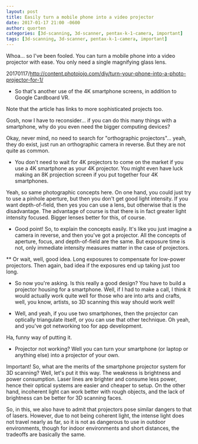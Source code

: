 ```yaml
---
layout: post
title: Easily turn a mobile phone into a video projector
date: 2017-01-17 21:00 -0600
author: quorten
categories: [3d-scanning, 3d-scanner, pentax-k-1-camera, important]
tags: [3d-scanning, 3d-scanner, pentax-k-1-camera, important]
---
```


Whoa... so I've been fooled.  You can turn a mobile phone into a video
projector with ease.  You only need a single magnifying glass lens.

20170117/http://content.photojojo.com/diy/turn-your-phone-into-a-photo-projector-for-1/

* So that's another use of the 4K smartphone screens, in addition to
  Google Cardboard VR.

Note that the article has links to more sophisticated projects too.

Gosh, now I have to reconsider... if you can do this many things with
a smartphone, why do you even need the bigger computing devices?

Okay, never mind, no need to search for "orthographic projectors"...
yeah, they do exist, just run an orthographic camera in reverse.  But
they are not quite as common.

* You don't need to wait for 4K projectors to come on the market if
  you use a 4K smartphone as your 4K projector.  You might even have
  luck making an 8K projection screen if you put together four 4K
  smartphones.

<!-- more -->

Yeah, so same photographic concepts here.  On one hand, you could just
try to use a pinhole aperture, but then you don't get good light
intensity.  If you want depth-of-field, then yes you can use a lens,
but otherwise that is the disadvantage.  The advantage of course is
that there is in fact greater light intensity focused.  Bigger lenses
better for this, of course.

* Good point!  So, to explain the concepts easily.  It's like you just
  imagine a camera in reverse, and then you've got a projector.  All
  the concepts of aperture, focus, and depth-of-field are the same.
  But exposure time is not, only immediate intensity measures matter
  in the case of projectors.

** Or wait, well, good idea.  Long exposures to compensate for
   low-power projectors.  Then again, bad idea if the exposures end up
   taking just too long.

* So now you're asking.  Is this really a good design?  You have to
  build a projector housing for a smartphone.  Well, if I had to make
  a call, I think it would actually work quite well for those who are
  into arts and crafts, well, you know, artists, so 3D scanning this
  way should work well!

* Well, and yeah, if you use two smartphones, then the projector can
  optically triangulate itself, or you can use that other technique.
  Oh yeah, and you've got networking too for app development.

Ha, funny way of putting it.

* Projector not working?  Well you can turn your smartphone (or laptop
  or anything else) into a projector of your own.

Important!  So, what are the merits of the smartphone projector system
for 3D scanning?  Well, let's put it this way.  The weakness is
brightness and power consumption.  Laser lines are brighter and
consume less power, hence their optical systems are easier and cheaper
to setup.  On the other hand, incoherent light can work better with
rough objects, and the lack of brightness can be better for 3D
scanning faces.

So, in this, we also have to admit that projectors pose similar
dangers to that of lasers.  However, due to not being coherent light,
the intense light does not travel nearly as far, so it is not as
dangerous to use in outdoor environments, though for indoor
environments and short distances, the tradeoffs are basically the
same.
